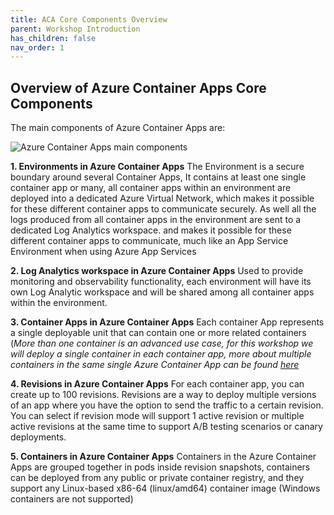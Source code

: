 ```yaml
---
title: ACA Core Components Overview 
parent: Workshop Introduction
has_children: false
nav_order: 1
---
```


## Overview of Azure Container Apps Core Components

The main components of Azure Container Apps are:

![Azure Container Apps main components](assets/images/00-workshop-intro/ACA-Tutorial-ACA-Components.jpg)

**1. Environments in Azure Container Apps**
The Environment is a secure boundary around several Container Apps, It contains at least one single container app or many, all container apps within an environment are deployed into a dedicated Azure Virtual Network, which makes it possible for these different container apps to communicate securely. As well all the logs produced from all container apps in the environment are sent to a dedicated Log Analytics workspace. and makes it possible for these different container apps to communicate, much like an App Service Environment when using Azure App Services

**2. Log Analytics workspace in Azure Container Apps**
Used to provide monitoring and observability functionality, each environment will have its own Log Analytic workspace and will be shared among all container apps within the environment.

**3. Container Apps in Azure Container Apps**
Each container App represents a single deployable unit that can contain one or more related containers (_More than one container is an advanced use case, for this workshop we will deploy a single container in each container app, more about multiple containers in the same single Azure Container App can be found [here](https://docs.microsoft.com/en-us/azure/container-apps/containers#multiple-containers)_

**4. Revisions in Azure Container Apps**
For each container app, you can create up to 100 revisions. Revisions are a way to deploy multiple versions of an app where you have the option to send the traffic to a certain revision. You can select if revision mode will support 1 active revision or multiple active revisions at the same time to support A/B testing scenarios or canary deployments.

**5. Containers in Azure Container Apps**
Containers in the Azure Container Apps are grouped together in pods inside revision snapshots, containers can be deployed from any public or private container registry, and they support any Linux-based x86-64 (linux/amd64) container image (Windows containers are not supported)